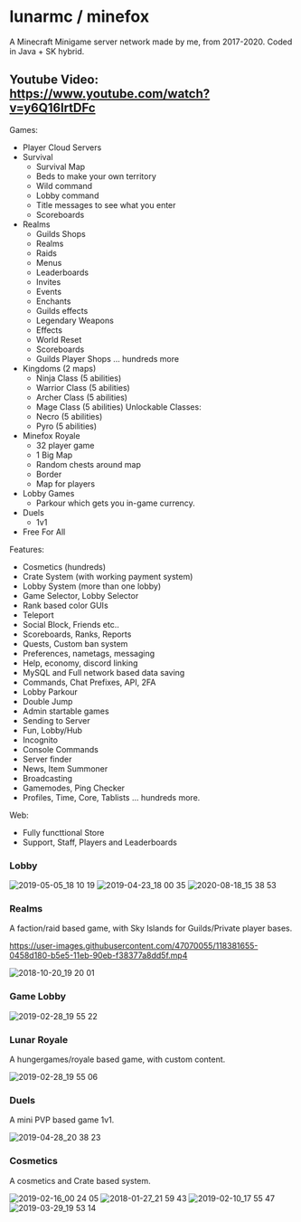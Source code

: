 # lunarmc / minefox
A Minecraft Minigame server network made by me, from 2017-2020.
Coded in Java + SK hybrid.
## Youtube Video: https://www.youtube.com/watch?v=y6Q16lrtDFc

Games:
- Player Cloud Servers
- Survival
  - Survival Map
  - Beds to make your own territory
  - Wild command
  - Lobby command
  - Title messages to see what you enter
  - Scoreboards
- Realms
  - Guilds Shops
  - Realms
  - Raids
  - Menus
  - Leaderboards
  - Invites
  - Events
  - Enchants
  - Guilds effects
  - Legendary Weapons
  - Effects
  - World Reset
  - Scoreboards
  - Guilds Player Shops
  ... hundreds more
- Kingdoms (2 maps)
  - Ninja Class (5 abilities)
  - Warrior Class (5 abilities)
  - Archer Class (5 abilities)
  - Mage Class (5 abilities)
  Unlockable Classes:
  - Necro (5 abilities)
  - Pyro (5 abilities)
- Minefox Royale
  - 32 player game
  - 1 Big Map
  - Random chests around map
  - Border
  - Map for players 
- Lobby Games
  - Parkour which gets you in-game currency.
- Duels
  - 1v1
- Free For All

Features:
- Cosmetics (hundreds)
- Crate System (with working payment system)
- Lobby System (more than one lobby)
- Game Selector, Lobby Selector
- Rank based color GUIs
- Teleport
- Social Block, Friends etc..
- Scoreboards, Ranks, Reports
- Quests, Custom ban system
- Preferences, nametags, messaging
- Help, economy, discord linking
- MySQL and Full network based data saving
- Commands, Chat Prefixes, API, 2FA
- Lobby Parkour
- Double Jump
- Admin startable games
- Sending to Server
- Fun, Lobby/Hub
- Incognito
- Console Commands
- Server finder
- News, Item Summoner
- Broadcasting
- Gamemodes, Ping Checker
- Profiles, Time, Core, Tablists
... hundreds more.

Web:
- Fully functtional Store
- Support, Staff, Players and Leaderboards

### Lobby 
![2019-05-05_18 10 19](https://user-images.githubusercontent.com/47070055/118381780-7e3d8a80-b5e6-11eb-9f8a-2387f1d6cf6c.png)
![2019-04-23_18 00 35](https://user-images.githubusercontent.com/47070055/118381782-81387b00-b5e6-11eb-8b23-77d322da5435.png)
![2020-08-18_15 38 53](https://user-images.githubusercontent.com/47070055/118381911-c6a97800-b5e7-11eb-8041-ab268cb126ee.png)

### Realms 
A faction/raid based game, with Sky Islands for Guilds/Private player bases.

https://user-images.githubusercontent.com/47070055/118381655-0458d180-b5e5-11eb-90eb-f38377a8dd5f.mp4


![2018-10-20_19 20 01](https://user-images.githubusercontent.com/47070055/118381906-c14c2d80-b5e7-11eb-840b-9a5dfc870139.png)


### Game Lobby 
![2019-02-28_19 55 22](https://user-images.githubusercontent.com/47070055/118381773-5bab7180-b5e6-11eb-90dc-7ff43c4c2da7.png)

### Lunar Royale 
A hungergames/royale based game, with custom content.

![2019-02-28_19 55 06](https://user-images.githubusercontent.com/47070055/118381777-6ebe4180-b5e6-11eb-8aa1-00dde5380412.png)

### Duels
A mini PVP based game 1v1.

![2019-04-28_20 38 23](https://user-images.githubusercontent.com/47070055/118381884-94981600-b5e7-11eb-9e8f-2c234226d78e.png)

### Cosmetics
A cosmetics and Crate based system.

![2019-02-16_00 24 05](https://user-images.githubusercontent.com/47070055/118381900-b5f90200-b5e7-11eb-88fb-d7f7e6f4a61b.png)
![2018-01-27_21 59 43](https://user-images.githubusercontent.com/47070055/118381893-a1b50500-b5e7-11eb-830f-6c5f7263a018.png)
![2019-02-10_17 55 47](https://user-images.githubusercontent.com/47070055/118381897-a4aff580-b5e7-11eb-9c8d-5d1880206754.png)
![2019-03-29_19 53 14](https://user-images.githubusercontent.com/47070055/118381902-bb564c80-b5e7-11eb-9a2b-a3c0a9d3cee4.png)
